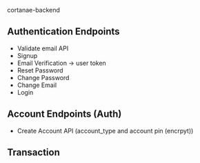 cortanae-backend

## Authentication Endpoints

- Validate email API
- Signup
- Email Verification -> user token
- Reset Password
- Change Password
- Change Email
- Login

## Account Endpoints (Auth)

- Create Account API (account_type and account pin (encrpyt))

## Transaction
